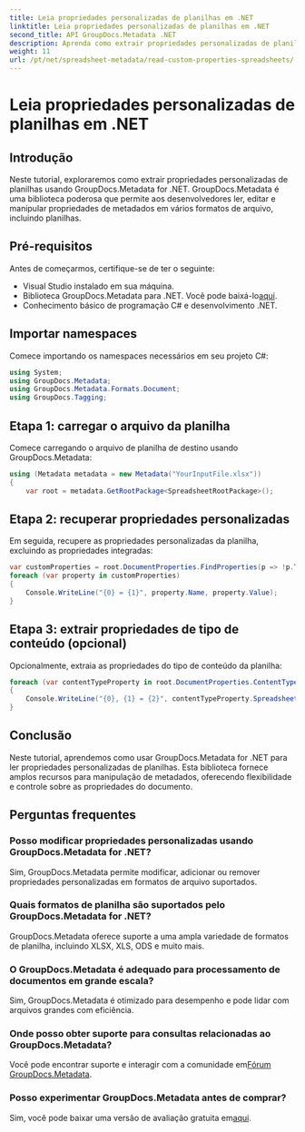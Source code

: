 ```yaml
---
title: Leia propriedades personalizadas de planilhas em .NET
linktitle: Leia propriedades personalizadas de planilhas em .NET
second_title: API GroupDocs.Metadata .NET
description: Aprenda como extrair propriedades personalizadas de planilhas usando GroupDocs.Metadata for .NET. Aprimore a manipulação de metadados em seus aplicativos .NET.
weight: 11
url: /pt/net/spreadsheet-metadata/read-custom-properties-spreadsheets/
---
```


# Leia propriedades personalizadas de planilhas em .NET

## Introdução
Neste tutorial, exploraremos como extrair propriedades personalizadas de planilhas usando GroupDocs.Metadata for .NET. GroupDocs.Metadata é uma biblioteca poderosa que permite aos desenvolvedores ler, editar e manipular propriedades de metadados em vários formatos de arquivo, incluindo planilhas.
## Pré-requisitos
Antes de começarmos, certifique-se de ter o seguinte:
- Visual Studio instalado em sua máquina.
-  Biblioteca GroupDocs.Metadata para .NET. Você pode baixá-lo[aqui](https://releases.groupdocs.com/metadata/net/).
- Conhecimento básico de programação C# e desenvolvimento .NET.

## Importar namespaces
Comece importando os namespaces necessários em seu projeto C#:
```csharp
using System;
using GroupDocs.Metadata;
using GroupDocs.Metadata.Formats.Document;
using GroupDocs.Tagging;
```
## Etapa 1: carregar o arquivo da planilha
Comece carregando o arquivo de planilha de destino usando GroupDocs.Metadata:
```csharp
using (Metadata metadata = new Metadata("YourInputFile.xlsx"))
{
    var root = metadata.GetRootPackage<SpreadsheetRootPackage>();
```
## Etapa 2: recuperar propriedades personalizadas
Em seguida, recupere as propriedades personalizadas da planilha, excluindo as propriedades integradas:
```csharp
var customProperties = root.DocumentProperties.FindProperties(p => !p.Tags.Contains(Tags.Document.BuiltIn));
foreach (var property in customProperties)
{
    Console.WriteLine("{0} = {1}", property.Name, property.Value);
}
```
## Etapa 3: extrair propriedades de tipo de conteúdo (opcional)
Opcionalmente, extraia as propriedades do tipo de conteúdo da planilha:
```csharp
foreach (var contentTypeProperty in root.DocumentProperties.ContentTypeProperties.ToList())
{
    Console.WriteLine("{0}, {1} = {2}", contentTypeProperty.SpreadsheetPropertyType, contentTypeProperty.Name, contentTypeProperty.SpreadsheetPropertyValue);
}
```

## Conclusão
Neste tutorial, aprendemos como usar GroupDocs.Metadata for .NET para ler propriedades personalizadas de planilhas. Esta biblioteca fornece amplos recursos para manipulação de metadados, oferecendo flexibilidade e controle sobre as propriedades do documento.

## Perguntas frequentes
### Posso modificar propriedades personalizadas usando GroupDocs.Metadata for .NET?
Sim, GroupDocs.Metadata permite modificar, adicionar ou remover propriedades personalizadas em formatos de arquivo suportados.
### Quais formatos de planilha são suportados pelo GroupDocs.Metadata for .NET?
GroupDocs.Metadata oferece suporte a uma ampla variedade de formatos de planilha, incluindo XLSX, XLS, ODS e muito mais.
### O GroupDocs.Metadata é adequado para processamento de documentos em grande escala?
Sim, GroupDocs.Metadata é otimizado para desempenho e pode lidar com arquivos grandes com eficiência.
### Onde posso obter suporte para consultas relacionadas ao GroupDocs.Metadata?
 Você pode encontrar suporte e interagir com a comunidade em[Fórum GroupDocs.Metadata](https://forum.groupdocs.com/c/metadata/14).
### Posso experimentar GroupDocs.Metadata antes de comprar?
 Sim, você pode baixar uma versão de avaliação gratuita em[aqui](https://releases.groupdocs.com/).